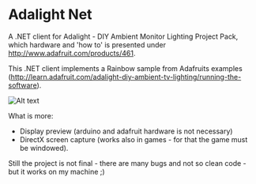 Adalight Net
============

A .NET client for Adalight - DIY Ambient Monitor Lighting Project Pack, which hardware and 'how to' is presented under http://www.adafruit.com/products/461.

This .NET client implements a Rainbow sample from Adafruits examples (http://learn.adafruit.com/adalight-diy-ambient-tv-lighting/running-the-software).

![Alt text](https://raw.github.com/D3M80L/AdalightNet/master/Documentation/DemoImages/FirstCommit.png "Screen capture example")

What is more:
* Display preview (arduino and adafruit hardware is not necessary)
* DirectX screen capture (works also in games - for that the game must be windowed).
 
Still the project is not final - there are many bugs and not so clean code - but it works on my machine ;)

